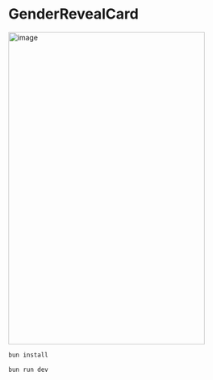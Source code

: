 # GenderRevealCard

<img width="389" height="618" alt="image" src="https://github.com/user-attachments/assets/d1ea9fae-5127-4472-9594-22f89ba8a5d0" />

```sh
bun install

bun run dev
```
